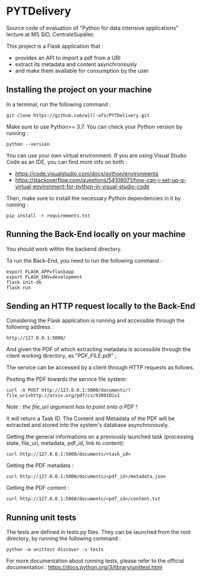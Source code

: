PYTDelivery
===========
Source code of evaluation of "Python for data intensive applications" lecture at MS SIO, CentraleSupélec

This project is a Flask application that :
* provides an API to import a pdf from a URI
* extract its metadata and content asynchronously
* and make them available for consumption by the user

Installing the project on your machine
--------------------------------------
In a terminal, run the following command :

    git clone https://github.com/will-afs/PYTDelivery.git

Make sure to use Python>= 3.7.
You can check your Python version by running :

    python --version

You can use your own virtual environment.
If you are using Visual Studio Code as an IDE, you can find more info on both : 

* https://code.visualstudio.com/docs/python/environments
* https://stackoverflow.com/questions/54106071/how-can-i-set-up-a-virtual-environment-for-python-in-visual-studio-code

Then, make sure to install the necessary Python dependencies in it by running :
    
    pip install -r requirements.txt

Running the Back-End locally on your machine
--------------------------------------------
You should work within the backend directory.

To run the Back-End, you need to run the following command :

    export FLASK_APP=flaskapp
    export FLASK_ENV=development
    flask init-db
    flask run
    
Sending an HTTP request locally to the Back-End
-----------------------------------------------
Considering the Flask application is running and accessible through the following address :

    http://127.0.0.1:5000/
    
And given the PDF of which extracting metadata is accessible through the client working directory, as "PDF_FILE.pdf" ;

The service can be accessed by a client through HTTP requests as follows.

Posting the PDF towards the service file system:

    curl -X POST http://127.0.0.1:5000/documents/?file_uri=http://arxiv.org/pdf/cs/9308101v1

*Note : the file_uri argument has to point onto a PDF !*

It will return a Task ID. The Content and Metadata of the PDF will be extracted and stored into the system's database asynchronously.

Getting the general informations on a previously launched task (processing state, file_uri, metadata, pdf_id, link to content):

    curl http://127.0.0.1:5000/documents/<task_id>

Getting the PDF metadata :

    curl http://127.0.0.1:5000/documents/<pdf_id>/metadata.json
    
Getting the PDF content :

    curl http://127.0.0.1:5000/documents/<pdf_id>/content.txt

Running unit tests
------------------
The tests are defined in tests.py files.
They can be launched from the root directory, by running the following command :

    python -m unittest discover -s tests
    
For more documentation about running tests, please refer to the official documentation : https://docs.python.org/3/library/unittest.html

